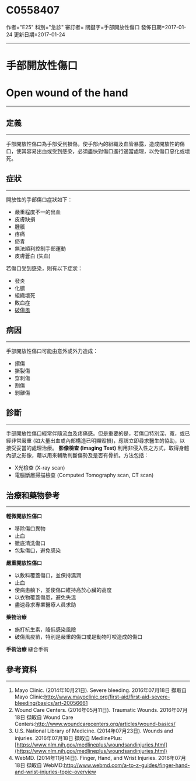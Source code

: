 # C0558407
作者="E25"
科別="急診"
審訂者=
關鍵字=手部開放性傷口
發佈日期=2017-01-24
更新日期=2017-01-24

----------
# 手部開放性傷口
# Open wound of the hand
----------
## 定義
----------

手部開放性傷口為手部受到損傷，使手部內的組織及血管暴露，造成開放性的傷口，使其容易出血或受到感染，必須盡快對傷口進行適當處理，以免傷口惡化或壞死。

## 症狀
----------

開放性的手部傷口症狀如下：

- 嚴重程度不一的出血
- 皮膚缺損
- 腫脹
- 疼痛
- 瘀青
- 無法順利控制手部運動
- 皮膚蒼白 (失血)

若傷口受到感染，則有以下症狀：

- 發炎
- 化膿
- 組織壞死
- 敗血症
- [破傷風](C0039614)
## 病因
----------

手部開放性傷口可能由意外或外力造成：

- 擦傷
- 撕裂傷
- 穿刺傷
- 割傷
- 剝離傷
## 診斷
----------

手部開放性傷口經常伴隨流血及疼痛感。但是重要的是，若傷口特別深、寬，或已經非常嚴重 (如大量出血或內部構造已明顯毀損)，應該立即尋求醫生的協助，以接受妥當的處理治療。
**影像檢查 (Imaging Test)**
利用非侵入性之方式，取得身體內部之影像，藉以用來輔助判斷傷勢及是否有骨折。方法包括：

- X光檢查 (X-ray scan)
- 電腦斷層掃描檢查 (Computed Tomography scan, CT scan)
## 治療和藥物參考
----------

**輕微開放性傷口**

- 移除傷口異物
- 止血
- 徹底清洗傷口
- 包紮傷口，避免感染

**嚴重開放性傷口**

- 以敷料覆蓋傷口，並保持濕潤
- 止血
- 使病患躺下，並使傷口維持高於心臟的高度
- 以衣物覆蓋傷患，避免失溫
- 盡速尋求專業醫療人員求助

**藥物治療**

- 施打抗生素，降低感染風險
- 破傷風疫苗，特別是嚴重的傷口或是動物叮咬造成的傷口

**手術治療**
縫合手術

## 參考資料
----------
1. Mayo Clinic. (2014年10月21日). Severe bleeding. 2016年07月18日 擷取自 Mayo Clinic:http://www.mayoclinic.org/first-aid/first-aid-severe-bleeding/basics/art-20056661
2. Wound Care Centers. (2016年05月11日). Traumatic Wounds. 2016年07月18日 擷取自 Wound Care Centers:http://www.woundcarecenters.org/articles/wound-basics/
3. U.S. National Library of Medicine. (2014年07月23日). Wounds and injuries. 2016年07月18日 擷取自 MedlinePlus:[https://www.nlm.nih.gov/medlineplus/woundsandinjuries.html](https://www.nlm.nih.gov/medlineplus/woundsandinjuries.html)
4. WebMD. (2014年11月14日). Finger, Hand, and Wrist Injuries. 2016年07月18日 擷取自 WebMD:http://www.webmd.com/a-to-z-guides/finger-hand-and-wrist-injuries-topic-overview

